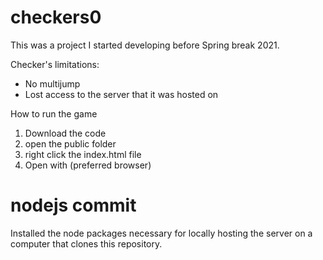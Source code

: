 # checkers0

This was a project I started developing before Spring break 2021.

Checker's limitations:
- No multijump
- Lost access to the server that it was hosted on


How to run the game
1. Download the code
2. open the public folder
3. right click the index.html file
4. Open with (preferred browser)


# nodejs commit

Installed the node packages necessary for locally hosting
the server on a computer that clones this repository.

